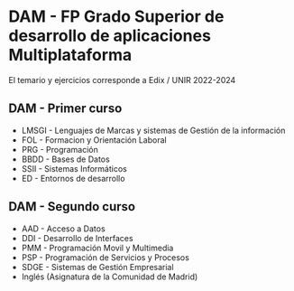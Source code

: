 # DAM - FP Grado Superior de desarrollo de aplicaciones Multiplataforma

El temario y ejercicios corresponde a Edix / UNIR 2022-2024

## DAM - Primer curso
- LMSGI - Lenguajes de Marcas y sistemas de Gestión de la información
- FOL - Formacion y Orientación Laboral
- PRG - Programación
- BBDD - Bases de Datos
- SSII - Sistemas Informáticos
- ED - Entornos de desarrollo

## DAM - Segundo curso
- AAD - Acceso a Datos
- DDI - Desarrollo de Interfaces
- PMM - Programación Movil y Multimedia
- PSP - Programación de Servicios y Procesos
- SDGE - Sistemas de Gestión Empresarial
- Inglés (Asignatura de la Comunidad de Madrid)
